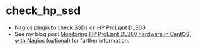# check_hp_ssd

* Nagios plugin to check SSDs on HP ProLiant DL360.
* See my blog post [Monitoring HP ProLiant DL360 hardware in CentOS, with Nagios (optional)](http://blog.mattbrock.co.uk/monitoring-hp-proliant-dl360-hardware-in-centos/) for further information.

